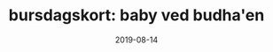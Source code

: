 ---
date: 2019-08-14
title: "bursdagskort: baby ved budha'en"
categories: Aquarel
tags: 
    - baby
span: 3w
---